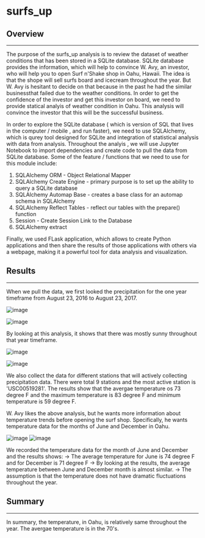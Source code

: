 # surfs_up

## Overview
------------------------------------------------------------------------------------------------------------------------------------------------------------------------

The purpose of the surfs_up analysis is to review the dataset of weather conditions that has been stored in a SQLite database. SQLite database provides the information, which will help to convince W. Avy, an investor, who will help you to open Surf n'Shake shop in Oahu, Hawaii. The idea is that the shope will sell surfs board and icecream throughout  the year. But W. Avy is hesitant to decide on that because in the past he had the similar businessthat failed due to the weather conditions. In order to get the confidence of the investor and get this investor on board, we need to provide statical analyis of weather condition in Oahu. This analysis will convince the investor that this will be the successful business.

In order to explore the SQLite database ( which is version of SQL that lives in the computer / mobile , and run faster), we need to use SQLAlchemy, which is qurey tool designed for SQLite and integration of statistical analysis with data from analysis. Throughout the analyis , we will use Jupyter Notebook to import dependencies and create code to pull the data from SQLite database. Some of the feature / functions that we need to use for this module include:
 
  1) SQLAlchemy ORM - Object Relational Mapper
  2) SQLAlchemy Create Engine - primary purpose is to set up the ability to query a SQLite database
  3) SQLAlchemy Automap Base - creates a base class for an automap schema in SQLAlchemy
  4) SQLAlchemy Reflect Tables - reflect our tables with the prepare() function
  5) Session - Create Session Link to the Database
  6) SQLAlchemy extract
  
 
Finally, we used FLask application, which allows to create Python applications and then share the results of those applications with others via a webpage, making it a powerful tool for data analysis and visualization.

## Results
----------------------------------------------------------------------------------------------------------------------------------------------------------------------

When we pull the data, we first looked the precipitation for the one year timeframe from August 23, 2016 to August 23, 2017. 

![image](https://user-images.githubusercontent.com/107137215/184516675-df067fb8-ce25-49fb-adb3-bce6e72450d9.png)

![image](https://user-images.githubusercontent.com/107137215/184516691-ea98b004-3012-4e5b-bc33-a249e56d3e18.png)
 
By looking at this analysis, it shows that there was mostly sunny throughout that year timeframe.

![image](https://user-images.githubusercontent.com/107137215/184516741-527fca7e-6842-4a8e-a740-5512fcb5e356.png)

![image](https://user-images.githubusercontent.com/107137215/184516865-5684109c-a448-454e-8b9e-ef45cce3b5cc.png)


We also collect the data for different stations that will actively collecting precipitation data. There were total 9 stations and the most active station is 'USC00519281'. The results show that the avergae temperature os 73 degree F and the maximum temperature is 83 degree F  and minimum temperature is 59 degree F.

W. Avy likes the above analysis, but he wants more information about temperature trends before opening the surf shop. Specifically, he wants temperature data for the months of June and December in Oahu.

![image](https://user-images.githubusercontent.com/107137215/184516924-8ad5b7cf-b37f-469f-8ed8-9da50a002f7f.png)  ![image](https://user-images.githubusercontent.com/107137215/184516930-d70e8403-64c7-4eea-8c07-7429af391e65.png)

We recorded the temperature data for the month of June and December and the results shows:
-> The average temperature for June is 74 degree F and for December is 71 degree F
-> By looking at the results, the average temperature between June and December month is almost similar.
-> The assumption is that the temperature does not have dramatic fluctuations throughout the year.


## Summary
---------------------------------------------------------------------------------------------------------------------------------------------------------------------

In summary, the temperature, in Oahu, is relatively same throughout the year. The avergae temperature is in the 70's.

